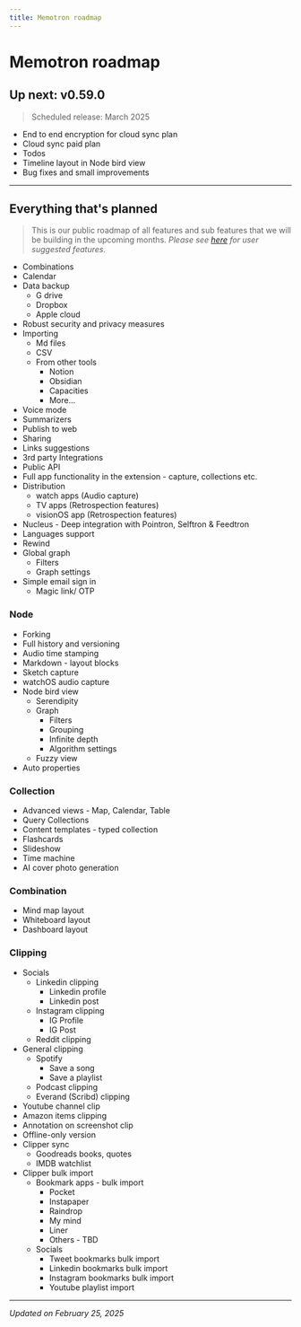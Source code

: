 ```yaml
---
title: Memotron roadmap
---
```

# Memotron roadmap

## Up next: v0.59.0
> Scheduled release: March 2025

* End to end encryption for cloud sync plan
* Cloud sync paid plan
* Todos
* Timeline layout in Node bird view
* Bug fixes and small improvements


---
## Everything that's planned

> This is our public roadmap of all features and sub features that we will be building in the upcoming months.
> _Please see [here](https://memotron.supahub.com/roadmap) for user suggested features._

- Combinations
- Calendar
- Data backup
  - G drive
  - Dropbox
  - Apple cloud
- Robust security and privacy measures
- Importing
  - Md files
  - CSV
  - From other tools
    - Notion
    - Obsidian
    - Capacities
    - More...
- Voice mode
- Summarizers
- Publish to web
- Sharing
- Links suggestions
- 3rd party Integrations
- Public API
- Full app functionality in the extension - capture, collections etc.
- Distribution
  - watch apps (Audio capture)
  - TV apps (Retrospection features)
  - visionOS app (Retrospection features)
- Nucleus - Deep integration with Pointron, Selftron & Feedtron
- Languages support
- Rewind
- Global graph
    - Filters
    - Graph settings
- Simple email sign in
  - Magic link/ OTP

### Node

- Forking
- Full history and versioning
- Audio time stamping
- Markdown - layout blocks
- Sketch capture
- watchOS audio capture
- Node bird view
    - Serendipity
    - Graph
        - Filters
        - Grouping
        - Infinite depth
        - Algorithm settings
    - Fuzzy view
- Auto properties

### Collection

- Advanced views - Map, Calendar, Table
- Query Collections
- Content templates - typed collection
- Flashcards
- Slideshow
- Time machine
- AI cover photo generation

### Combination

- Mind map layout
- Whiteboard layout
- Dashboard layout

### Clipping

- Socials
    - Linkedin clipping
        - Linkedin profile
        - Linkedin post
    - Instagram clipping
        - IG Profile
        - IG Post
    - Reddit clipping
- General clipping
    - Spotify
        - Save a song
        - Save a playlist
    - Podcast clipping
    - Everand (Scribd) clipping
- Youtube channel clip
- Amazon items clipping
- Annotation on screenshot clip
- Offline-only version
- Clipper sync
    - Goodreads books, quotes
    - IMDB watchlist
- Clipper bulk import
    - Bookmark apps - bulk import
        - Pocket
        - Instapaper
        - Raindrop
        - My mind
        - Liner
        - Others - TBD
    - Socials
        - Tweet bookmarks bulk import
        - Linkedin bookmarks bulk import
        - Instagram bookmarks bulk import
        - Youtube playlist import

---
*Updated on February 25, 2025*